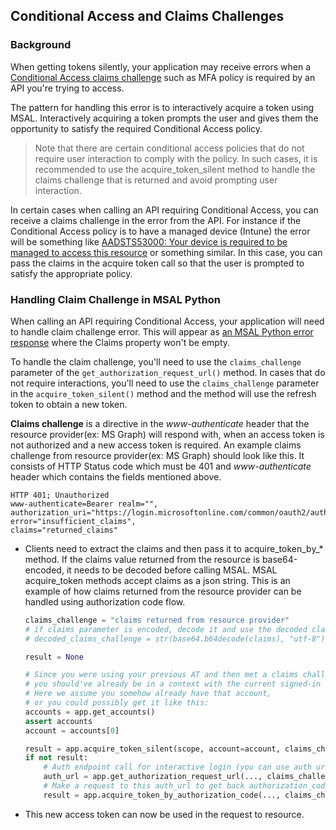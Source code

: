 ## Conditional Access and Claims Challenges

### Background

When getting tokens silently, your application may receive errors when a
[Conditional Access claims challenge](https://docs.microsoft.com/en-us/azure/active-directory/develop/conditional-access-dev-guide)
such as MFA policy is required by an API you're trying to access.

The pattern for handling this error is to interactively acquire a token using MSAL. Interactively acquiring a token prompts the user and gives them the opportunity to satisfy the required Conditional Access policy.
> Note that there are certain conditional access policies that do not require user interaction to comply with the policy. In such cases, it is recommended to use the acquire_token_silent method to handle the claims challenge that is returned and avoid prompting user interaction.


In certain cases when calling an API requiring Conditional Access, you can receive a claims challenge in the error from the API. For instance if the Conditional Access policy is to have a managed device (Intune) the error will be something like
[AADSTS53000: Your device is required to be managed to access this resource](https://docs.microsoft.com/en-us/azure/active-directory/develop/reference-aadsts-error-codes)
or something similar. In this case, you can pass the claims in the acquire token call so that the user is prompted to satisfy the appropriate policy.


### Handling Claim Challenge in MSAL Python

When calling an API requiring Conditional Access, your application will need to handle claim challenge error.
This will appear as
[an MSAL Python error response](https://docs.microsoft.com/en-us/azure/active-directory/develop/msal-handling-exceptions?tabs=python)
where the Claims property won't be empty.

To handle the claim challenge, you'll need to use the `claims_challenge` parameter of the `get_authorization_request_url()` method. In cases that do not require interactions, you'll need to use the `claims_challenge` parameter in the `acquire_token_silent()` method and the method will use the refresh token to obtain a new token.

**Claims challenge** is a directive in the *www-authenticate* header that the resource provider(ex: MS Graph) will respond with, when an access token is not authorized and a new access token is required. An example claims challenge from resource provider(ex: MS Graph) should look like this. It consists of HTTP Status code which must be 401 and *www-authenticate* header which contains the fields mentioned above.

```http
HTTP 401; Unauthorized 
www-authenticate=Bearer realm="", 
authorization_uri="https://login.microsoftonline.com/common/oauth2/authorize", 
error="insufficient_claims", 
claims="returned_claims"
```

- Clients need to extract the claims and then pass it to acquire_token_by_* method. If the claims value returned from the resource is base64-encoded, it needs to be decoded before calling MSAL. MSAL acquire_token methods accept claims as a json string. This is an example of how claims returned from the resource provider can be handled using authorization code flow.

    ``` Python
    claims_challenge = "claims returned from resource provider"
    # if claims parameter is encoded, decode it and use the decoded claims
    # decoded_claims_challenge = str(base64.b64decode(claims), "utf-8")

    result = None

    # Since you were using your previous AT and then met a claims challenge,
    # you should've already be in a context with the current signed-in user.
    # Here we assume you somehow already have that account,
    # or you could possibly get it like this:
    accounts = app.get_accounts()
    assert accounts
    account = accounts[0]

    result = app.acquire_token_silent(scope, account=account, claims_challenge=claims_challenge)
    if not result:
        # Auth endpoint call for interactive login (you can use auth url helper)
        auth_url = app.get_authorization_request_url(..., claims_challenge=claims_challenge)
        # Make a request to this auth_url to get back authorization_code
        result = app.acquire_token_by_authorization_code(..., claims_challenge=claims_challenge)
    ```

- This new access token can now be used in the request to resource.